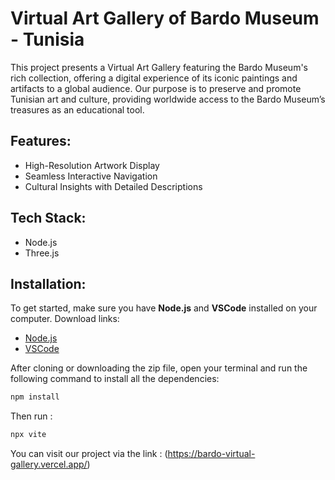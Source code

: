 # Virtual Art Gallery of Bardo Museum - Tunisia

This project presents a Virtual Art Gallery featuring the Bardo Museum's rich collection, offering a digital experience of its iconic paintings and artifacts to a global audience. Our purpose is to preserve and promote Tunisian art and culture, providing worldwide access to the Bardo Museum’s treasures as an educational tool.

## Features:
- High-Resolution Artwork Display
- Seamless Interactive Navigation
- Cultural Insights with Detailed Descriptions

## Tech Stack:
- Node.js
- Three.js

## Installation:

To get started, make sure you have **Node.js** and **VSCode** installed on your computer. Download links:
- [Node.js](https://nodejs.org)
- [VSCode](https://code.visualstudio.com/Download)

After cloning or downloading the zip file, open your terminal and run the following command to install all the dependencies:


```bash
npm install
```
Then run : 

```bash
npx vite
```

You can visit our project via the link : (https://bardo-virtual-gallery.vercel.app/)
 
